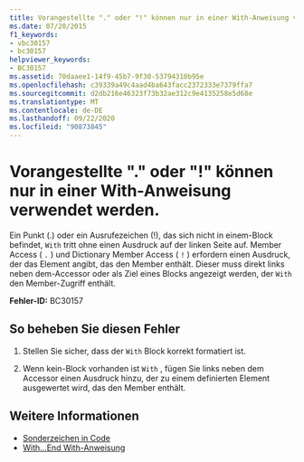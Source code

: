 ```yaml
---
title: Vorangestellte "." oder "!" können nur in einer With-Anweisung verwendet werden.
ms.date: 07/20/2015
f1_keywords:
- vbc30157
- bc30157
helpviewer_keywords:
- BC30157
ms.assetid: 70daaee1-14f9-45b7-9f30-53794310b95e
ms.openlocfilehash: c39339a49c4aad4ba643facc2372333e7379ffa7
ms.sourcegitcommit: d2db216e46323f73b32ae312c9e4135258e5d68e
ms.translationtype: MT
ms.contentlocale: de-DE
ms.lasthandoff: 09/22/2020
ms.locfileid: "90873845"
---
```

# <a name="leading--or--can-only-appear-inside-a-with-statement"></a>Vorangestellte "." oder "!" können nur in einer With-Anweisung verwendet werden.

Ein Punkt (.) oder ein Ausrufezeichen (!), das sich nicht in einem-Block befindet, `With` tritt ohne einen Ausdruck auf der linken Seite auf. Member Access ( `.` ) und Dictionary Member Access ( `!` ) erfordern einen Ausdruck, der das Element angibt, das den Member enthält. Dieser muss direkt links neben dem-Accessor oder als Ziel eines Blocks angezeigt werden, der `With` den Member-Zugriff enthält.  
  
 **Fehler-ID:** BC30157  
  
## <a name="to-correct-this-error"></a>So beheben Sie diesen Fehler  
  
1. Stellen Sie sicher, dass der `With` Block korrekt formatiert ist.  
  
2. Wenn kein-Block vorhanden ist `With` , fügen Sie links neben dem Accessor einen Ausdruck hinzu, der zu einem definierten Element ausgewertet wird, das den Member enthält.  
  
## <a name="see-also"></a>Weitere Informationen

- [Sonderzeichen in Code](../../programming-guide/program-structure/special-characters-in-code.md)
- [With...End With-Anweisung](../statements/with-end-with-statement.md)
